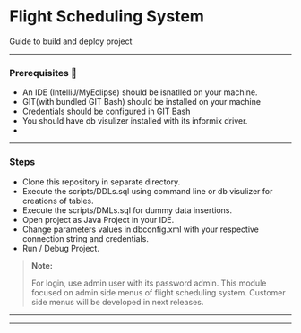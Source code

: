 # Flight Scheduling System
Guide to build and deploy project

---
### Prerequisites  📝
- An IDE (IntelliJ/MyEclipse) should be isnatlled on your machine.
- GIT(with bundled GIT Bash) should be installed on your machine
- Credentials should be configured in GIT Bash
- You should have db visulizer installed with its informix driver.
-
---
### Steps
- Clone this repository in separate directory.
- Execute the scripts/DDLs.sql using command line or db visulizer for creations of tables.
- Execute the scripts/DMLs.sql for dummy data insertions.
- Open project as Java Project in your IDE.
- Change parameters values in dbconfig.xml with your respective connection string and credentials.
- Run / Debug Project.

> **Note:**
>
> For login, use admin user with its password admin.
> This module focused on admin side menus of flight scheduling system.
> Customer side menus will be developed in next releases.
> 
> 
---

---
